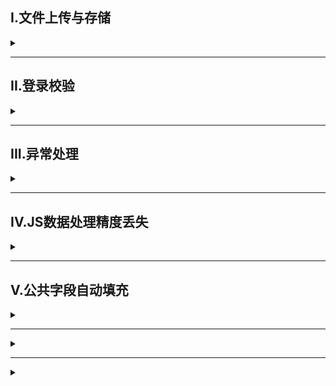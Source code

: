 ## I.文件上传与存储
<details>
<summary></summary>

### 上传文件大小设置
配置springboot文件

### 本地储存
- 使用springboot中的MultipartFile接受请求
- 使用MultipartFile方法getOriginalFilename获取原始文件名和transferTo储存到本地磁盘方法
- 避免文件重名:截取原始文件后缀配合UUID合成新文件名
```java
 @PostMapping("/upload")
    public Result upload(String username, Integer age, MultipartFile image) throws IOException {
        //获取文件名
        String originalFilename=image.getOriginalFilename();
        //构建新文件名
        String newFileName= UUID.randomUUID().toString()+originalFilename.substring(originalFilename.lastIndexOf("."));
        //保存文件
        image.transferTo(new File("C:\\Users\\fairy\\Desktop\\头像\\"+newFileName));
        return Result.success();
    }
}
```

### 云储存-对象存储服务OSS

#### 阿里云OSS
- [简单文件上传](https://help.aliyun.com/zh/oss/developer-reference/simple-upload-11?spm=a2c4g.11186623.0.0.40a57a035F0Tpi)
用前注意配置相关[依赖](https://help.aliyun.com/zh/oss/developer-reference/java-installation?spm=a2c4g.11186623.0.0.5dd64297ZvXi3n)以及[阿里云访问凭证](https://help.aliyun.com/zh/oss/developer-reference/oss-java-configure-access-credentials?spm=a2c4g.11186623.0.0.67204297m1MPUF#e0f7fac0fdcna)
- 集成到案例中使用阿里云提供的工具类

</details>

---

## II.登录校验

<details>
<summary> </summary>

### 会话
#### 1.cookie
将登录信息自动保存在本地，自动发送给服务器验证
- HTTP协议支持的技术
- 不安全，用户可以禁用
- 不能跨域
- 移动端无法使用

#### 2.session
基于cookie技术，将登录信息保存在服务器，生成cookie记录信息对象传回给客户端
- 存储在服务端，安全
- cookie缺点
- 服务器集群环境无法直接使用

#### 3.令牌
登录成功在服务端生成令牌，响应时将令牌发送给客户端保存，之后客户端请求都会携带令牌给服务端进行验证，会话共享数据可以存储在令牌中
- 支持PC、移动端
- 解决集群环境下的认证问题
- 减轻服务器端存储压力
- 需自己实现

##### JWT-JSON Web Token
一种简洁的、自包含的格式，用于在通信双方以json数据格式安全的传输信息。由于数字签名的存在，这些信息是可靠的

**依赖**
```
<dependency>
    <groupId>io.jsonwebtoken</groupId>
    <artifactId>jjwt</artifactId>
    <version>0.9.1</version>
</dependency>
```

**组成**
1. Header：记录令牌类型、签名算法等
2. Payload：携带自定义信息、默认信息等
3. Signature：防止Token被篡改、确保安全性。将header、payload，并加入指定密钥，通过指定签名算法计算而来

**实现**<br/>
调用Jwts工具类
```java
public void jwtB() {
    Map<String,Object> claims=new HashMap<>();
    claims.put("id",1);
    claims.put("name","tome");
    String jwt=Jwts.builder()
            .signWith(SignatureAlgorithm.HS256,"pptp") //签名算法
            .setClaims(claims) //自定义内容
            .setExpiration(new Date(System.currentTimeMillis()+3600*1000)) //设置有效期为1h
            .compact();
    System.out.println(jwt);
}

//解析
@Test
public void ParseJwt(){
    String key="eyJhbGciOiJIUzI1NiJ9.eyJuYW1lIjoidG9tZSIsImlkIjoxLCJleHAiOjE2OTE2Nzc0MTF9.cHM_vB8Vm_akc7Pg4R93qpLURax32rx7SJ_WqewHINo";
    Claims claims=Jwts.parser()
            .setSigningKey("pptp") //设置签名
            .parseClaimsJws(key)//设置密钥
            .getBody();//获取自定义内容
    System.out.println(claims);
}
```


#### 4.Filter
- 过滤器可以把对资源的请求拦截
- 过滤器一般完成一些通用操作如登录校验、统一编码处理、敏感字符处理
    

**实现**
1. 实现Filter接口,重写拦截方法doFilter
2. 配置Filter,在类上加@WebFilter注解配置拦截资源的路径
3. 引导类上加@ServletComponentScan开启Servlet组件支持
```java
@WebFilter(urlPatterns = "/*") //配置拦截资源路径
public class DemoFilter implements Filter {
    //init方法、销毁方法不需要重写
    @Override
    public void doFilter(ServletRequest servletRequest, ServletResponse servletResponse, FilterChain filterChain) throws IOException, ServletException {
        System.out.println("拦截方法执行");
        //放行
        filterChain.doFilter(servletRequest,servletResponse);
    }
}
```
- 放行后访问对应资源完会回到Filter中，并重新执行放行后逻辑

[👉过滤器与拦截器的区别及关系👈](https://blog.csdn.net/qq_34871626/article/details/79185829)
#### 5.Interceptor
- 概念：是一种动态拦截方法调用的机制，类似于过滤器。Spring框架中提供的，用来动态拦截控制器方法的执行。
- 作用：拦截请求，在指定的方法调用前后，根据业务需要执行预先设定的代码。

**实现**
1. 定义拦截器，实现HandlerInterceptor接口，并且重写所有方法
2. 注册拦截器
```java
@Configuration//配置类
public class WebConfig implements WebMvcConfigurer {
    @Autowired
    private LoginCheckInterceptor loginCheckInterceptor;//实现HandlerInterceptor接口的类
    @Override//注册拦截器
    public void addInterceptors(InterceptorRegistry registry){
        registry.addInterceptor(loginCheckInterceptor)
        .addPathPatterns("/**")//拦截资源
        .excludePathPatterns("/login");//不需要拦截的资源
    }
}
```
**请求路径**
| 拦截路径 | 含义       | 举例                             |
| -------- | ---------- | -------------------------------- |
| /*       | 一级路径   | 能匹配/depts，但不能匹配/depts/1 |
| /**      | 任意级路径 | 能匹配/depts，能匹配/depts/1...  |

**执行流程**
![](/img/JavaWeb-realproblem/Filter_and_Interceptor.png)

</details>


---

## III.异常处理
<details>
<summary> </summary>

#### 全局异常处理器

捕获所有异常

**实现**
```java
@RestControllerAdvice//包含了ResponseBody 能将方法返回值转化为json
public class GlobalExceptionHandler {
    @ExceptionHandler(Exception.class)//设定捕获异常类型
    public Result ex(Exception ex){
        ex.printStackTrace();
        return Result.error("操作失败");
    }
}
```


</details>

---

## IV.JS数据处理精度丢失

<details>
<summary> </summary>
例如对于Long型的19位id提交时与数据库中的不一致，原因是js对long型数据处理时丢失精度

#### 解决方法
在服务端给页面响应json数据时进行处理，将long型数据统一转为String字符串
1. 提供对象转换器JacksonObjectMapper，基于Jackson进行java对象到json数据的转换
2. 在WebMvcConfig配置类中扩展Spring mvc消息转换器，在此消息转换器中使用提供的对象转换器进行java对象到json数据的转换
```java
@Configuration
public class WebMvcConfig extends WebMvcConfigurationSupport {
    @Override
    protected void extendMessageConverters(List<HttpMessageConverter<?>> converters) {
        //创建消息转换器对象
        MappingJackson2HttpMessageConverter messageConverter=new MappingJackson2HttpMessageConverter();
        //设置对象转换器，底层使用Jackson将java对象转为json
        messageConverter.setObjectMapper(new JacksonObjectMapper());
        //将上面的消息转换器对象追加到mvc框架的转换器集合中
        converters.add(0,messageConverter);
    }
}

```

</details>


---

## V.公共字段自动填充
<details>
<summary> </summary>

例，在新增员工时都需要设置创建时间，这字段就属于公共字段，对于这些公共字段可以利用MybatisPlus提供的公共字段自动填充功能进行统一处理，简化开发<br />

> [TableFill](https://baomidou.com/pages/223848/#fieldfill)

#### 实现
1. 在实体类属性上加入@TableField注解，指定自动填充策略
2. 按照框架要求编写元数据对象处理器，在此类中统一为公共字段赋值，此类需要实现MetaObjectHandler接口

#### 对于当前请求session获取
利用ThreadLocal来维护线程中的变量，即Threadlocal为线程的局部变量
Threadlocal存储在堆区
| 方法                     | 作用                               |
| ------------------------ | ---------------------------------- |
| public void set(T value) | 设置当前线程的线程局部变量的值     |
| public T get()           | 返回当前线程对应的线程局部变量的值 |

</details>

---


<details>
<summary> </summary>

</details>

---


<details>
<summary> </summary>

</details>
